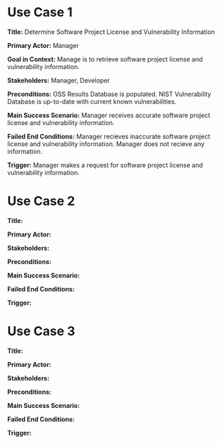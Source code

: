# Use Case 1
**Title:** Determine Software Project License and Vulnerability Information

**Primary Actor:** Manager

**Goal in Context:** Manage is to retrieve software project license and vulnerability information.

**Stakeholders:** Manager, Developer

**Preconditions:** OSS Results Database is populated. NIST Vulnerability Database is up-to-date with current known vulnerabilities.

**Main Success Scenario:** Manager receives accurate software project license and vulnerability information.

**Failed End Conditions:** Manager recieves inaccurate software project license and vulnerability information. Manager does not recieve any information.

**Trigger:** Manager makes a request for software project license and vulnerability information.

# Use Case 2
**Title:**

**Primary Actor:**

**Stakeholders:**

**Preconditions:**

**Main Success Scenario:**

**Failed End Conditions:**

**Trigger:**

# Use Case 3
**Title:**

**Primary Actor:**

**Stakeholders:**

**Preconditions:**

**Main Success Scenario:**

**Failed End Conditions:**

**Trigger:**
